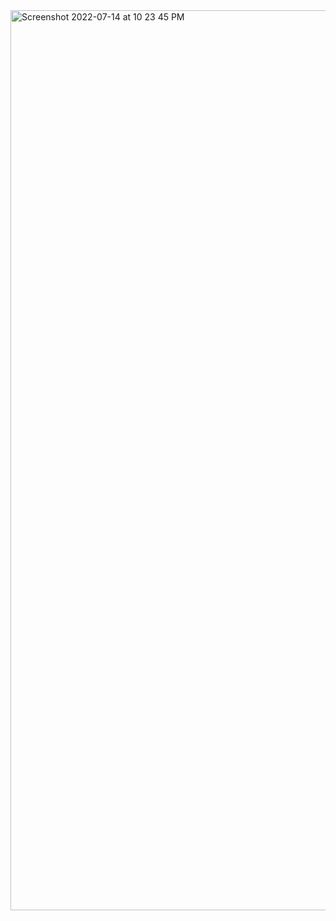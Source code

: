 <img width="1440" alt="Screenshot 2022-07-14 at 10 23 45 PM" src="https://user-images.githubusercontent.com/88880138/179036841-5fb7fe7e-1f87-44f0-b959-bbd56d461c9a.png">

